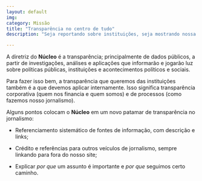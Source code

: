 ```yaml
---
layout: default
img:
category: Missão
title: "Transparência no centro de tudo"
description: "Seja reportando sobre instituições, seja mostrando nossa própria iniciativa, a política interna será mostrar como nosso jornalismo é feito."

---
```


A diretriz do **Núcleo** é a transparência; principalmente de dados públicos, a partir de investigações, análises e aplicações que informarão e jogarão luz sobre políticas públicas, instituições e acontecimentos políticos e sociais.

Para fazer isso bem, a transparência que queremos das instituições também é a que devemos aplicar internamente. Isso significa transparência corporativa (quem nos financia e quem somos) e de processos (como fazemos nosso jornalismo).

Alguns pontos colocam o **Núcleo** em um novo patamar de transparência no jornalismo:

- Referenciamento sistemático de fontes de informação, com descrição e links;

- Crédito e referências para outros veículos de jornalismo, sempre linkando para fora do nosso site;

- Explicar _por que_ um assunto é importante e _por que_ seguimos certo caminho.

